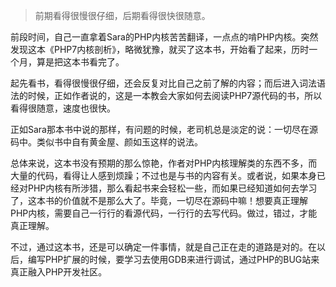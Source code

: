 > 前期看得很慢很仔细，后期看得很快很随意。

前段时间，自己一直拿着Sara的PHP内核苦苦翻译，一点点的啃PHP内核。突然发现这本《PHP7内核剖析》，略微犹豫，就买了这本书，开始看了起来，历时一个月，算是把这本书看完了。

起先看书，看得很慢很仔细，还会反复对比自己之前了解的内容；而后进入词法语法的时候，正如作者说的，这是一本教会大家如何去阅读PHP7源代码的书，所以看得很随意，速度也很快。

正如Sara那本书中说的那样，有问题的时候，老司机总是淡定的说：一切尽在源码中。类似书中自有黄金屋、颜如玉这样的说法。

总体来说，这本书没有预期的那么惊艳，作者对PHP内核理解类的东西不多，而大量的代码，看得让人感到烦躁；不过也是与书的内容有关。或者说，如果本身已经对PHP内核有所涉猎，那么看起书来会轻松一些，而如果已经知道如何去学习了，这本书的价值就不是那么大了。毕竟，一切尽在源码中嘛！想要真正理解PHP内核，需要自己一行行的看源代码，一行行的去写代码。做过，错过，才能真正理解。

不过，通过这本书，还是可以确定一件事情，就是自己正在走的道路是对的。在以后，编写PHP扩展的时候，要学习去使用GDB来进行调试，通过PHP的BUG站来真正融入PHP开发社区。

[1.]: http://bugs.php.net	"PHP的BUG站"



